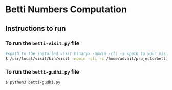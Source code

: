 # Betti Numbers Computation

## Instructions to run
### To run the `betti-visit.py` file

```sh
#<path to the installed visit binary> -nowin -cli -s <path to your visit script> 
$ /usr/local/visit/bin/visit -nowin -cli -s /home/advait/projects/bettinumbers/betti-visit.py
```

### To run the `betti-gudhi.py` file

```sh
$ python3 betti-gudhi.py
```


